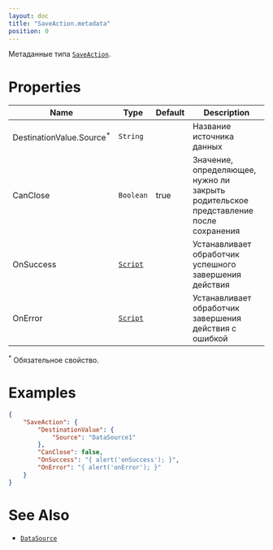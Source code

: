 ```yaml
---
layout: doc
title: "SaveAction.metadata"
position: 0
---
```


Метаданные типа [`SaveAction`](../).

# Properties

|Name|Type|Default|Description|
|----|----|----|-----------|
|DestinationValue.Source<sup>*</sup>|`String`| |Название источника данных|
|CanClose|`Boolean`|true|Значение, определяющее, нужно ли закрыть родительское представление после сохранения|
|OnSuccess|[`Script`](../../../Script/)| |Устанавливает обработчик успешного завершения действия|
|OnError|[`Script`](../../../Script/)| |Устанавливает обработчик завершения действия с ошибкой|


<sup>*</sup> Обязательное свойство.

# Examples

```json
{
	"SaveAction": {
		"DestinationValue": {
			"Source": "DataSource1"
		},
		"CanClose": false,
		"OnSuccess": "{ alert('onSuccess'); }",
		"OnError": "{ alert('onError'); }"
	}
}
```

# See Also

* [`DataSource`](../../../DataSources/)